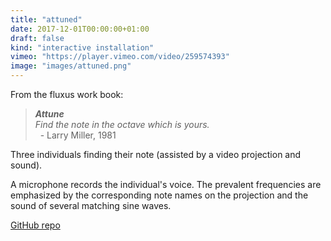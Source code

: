 ```yaml
---
title: "attuned"
date: 2017-12-01T00:00:00+01:00
draft: false
kind: "interactive installation"
vimeo: "https://player.vimeo.com/video/259574393"
image: "images/attuned.png"
---
```


From the fluxus work book:

> ***Attune*** \
> *Find the note in the octave which is yours.* \
> &nbsp; - Larry Miller, 1981 

Three individuals finding their note (assisted by a video projection and sound).

A microphone records the individual's voice. The prevalent frequencies are emphasized by the corresponding note names on the projection and the sound of several matching sine waves.

[GitHub repo](https://github.com/tuchella/attuned)